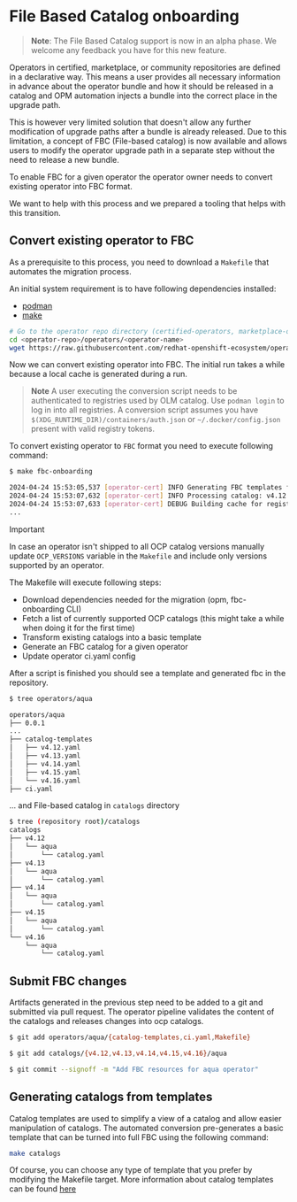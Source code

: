 # File Based Catalog onboarding

> **Note**: The File Based Catalog support is now in an alpha phase. We welcome any feedback you have for this new feature.

Operators in certified, marketplace, or community repositories are defined in a declarative way.
This means a user provides all necessary information in advance about the operator bundle and how it
should be released in a catalog and OPM automation injects a bundle into the correct place
in the upgrade path.

This is however very limited solution that doesn't allow any further modification of upgrade
paths after a bundle is already released. Due to this limitation, a concept
of FBC (File-based catalog) is now available and allows users to modify the operator upgrade
path in a separate step without the need to release a new bundle.

To enable FBC for a given operator the operator owner needs to convert
existing operator into FBC format.

We want to help with this process and we prepared a tooling that helps with this transition.

## Convert existing operator to FBC
As a prerequisite to this process, you need to download a `Makefile` that
automates the migration process.

An initial system requirement is to have following dependencies installed:
 - [podman](https://podman.io/docs/installation)
 - [make](https://www.gnu.org/software/make/)

```bash
# Go to the operator repo directory (certified-operators, marketplace-operators, community-operators-prod)
cd <operator-repo>/operators/<operator-name>
wget https://raw.githubusercontent.com/redhat-openshift-ecosystem/operator-pipelines/main/fbc/Makefile
```

Now we can convert existing operator into FBC. The initial run takes a while because
a local cache is generated during a run.

> **Note**
> A user executing the conversion script needs to be authenticated to registries used by OLM catalog.
> Use `podman login` to log in into all registries.
> A conversion script assumes you have `$(XDG_RUNTIME_DIR)/containers/auth.json` or `~/.docker/config.json` present
> with valid registry tokens.

To convert existing operator to `FBC` format you need to execute following command:

```bash
$ make fbc-onboarding

2024-04-24 15:53:05,537 [operator-cert] INFO Generating FBC templates for the following versions: ['4.12', '4.13', '4.14', '4.15', '4.16']
2024-04-24 15:53:07,632 [operator-cert] INFO Processing catalog: v4.12
2024-04-24 15:53:07,633 [operator-cert] DEBUG Building cache for registry.redhat.io/redhat/community-operator-index:v4.12
...
```

> [!IMPORTANT]
> In case an operator isn't shipped to all OCP catalog versions manually update `OCP_VERSIONS`
> variable in the `Makefile` and include only versions supported by an operator.

The Makefile will execute following steps:

 - Download dependencies needed for the migration (opm, fbc-onboarding CLI)
 - Fetch a list of currently supported OCP catalogs (this might take a while when doing it for the first time)
 - Transform existing catalogs into a basic template
 - Generate an FBC catalog for a given operator
 - Update operator ci.yaml config

After a script is finished you should see a template and generated fbc in the repository.
```bash
$ tree operators/aqua

operators/aqua
├── 0.0.1
...
├── catalog-templates
│   ├── v4.12.yaml
│   ├── v4.13.yaml
│   ├── v4.14.yaml
│   ├── v4.15.yaml
│   └── v4.16.yaml
├── ci.yaml
```
... and File-based catalog in `catalogs` directory
```bash
$ tree (repository root)/catalogs
catalogs
├── v4.12
│   └── aqua
│       └── catalog.yaml
├── v4.13
│   └── aqua
│       └── catalog.yaml
├── v4.14
│   └── aqua
│       └── catalog.yaml
├── v4.15
│   └── aqua
│       └── catalog.yaml
└── v4.16
    └── aqua
        └── catalog.yaml

```

## Submit FBC changes
Artifacts generated in the previous step need to be added to a git and submitted via pull request. The operator pipeline validates the content of the catalogs and releases changes into ocp catalogs.

```bash
$ git add operators/aqua/{catalog-templates,ci.yaml,Makefile}

$ git add catalogs/{v4.12,v4.13,v4.14,v4.15,v4.16}/aqua

$ git commit --signoff -m "Add FBC resources for aqua operator"
```

## Generating catalogs from templates
Catalog templates are used to simplify a view of a catalog and allow easier manipulation of catalogs. The automated conversion pre-generates a basic template that can be turned into full FBC using the following command:

```bash
make catalogs
```

Of course, you can choose any type of template that you prefer by modifying the Makefile target.
More information about catalog templates can be found [here](https://olm.operatorframework.io/docs/reference/catalog-templates/)

